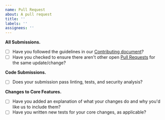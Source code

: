 ```yaml
---
name: Pull Request
about: A pull request
title: ''
labels: ''
assignees: ''
---
```


[pull_requests]: https://github.com/controlplaneio/simulator/pulls?q=is%3Apr+is%3Aopen+sort%3Aupdated-desc

<!-- You can erase any parts of this template not applicable to your Pull Request. -->

**All Submissions.**

- [ ] Have you followed the guidelines in our [Contributing document](../../CONTRIBUTING.md)?
- [ ] Have you checked to ensure there aren't other open [Pull Requests][pull_requests] for the same update/change?

**Code Submissions.**

- [ ] Does your submission pass linting, tests, and security analysis?

**Changes to Core Features.**

- [ ] Have you added an explanation of what your changes do and why you'd like us to include them?
- [ ] Have you written new tests for your core changes, as applicable?
